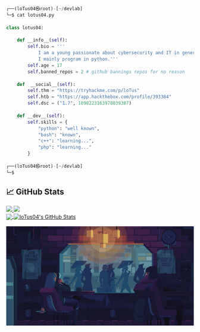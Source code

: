 ```python
┌──(loTus04㉿root)-[~/devlab]
└─$ cat lotus04.py

class lotus04:

    def __info__(self):
        self.bio = '''
            I am a young passionate about cybersecurity and IT in general.
            I mainly program in python.'''
        self.age = 17
        self.banned_repos = 2 # github bannings repos for no reason

    def  __social__(self):
        self.thm = "https://tryhackme.com/p/loTus"
        self.htb = "https://app.hackthebox.com/profile/393384"
        self.dsc = ("1.7", 1098223163978039307)
    
    def __dev__(self):
        self.skills = {
            "python": "well known",
            "bash": "known",
            "c++": "learning...",
            "php": "learning..."
        }
        
┌──(loTus04㉿root)-[~/devlab]
└─$
```







## &#x1f4c8; GitHub Stats

<a href="https://github.com/xiaotox-devfr?tab=followers">
  <img src="https://img.shields.io/github/followers/loTus04">
</a>

<a href="https://github.com/loTus04">
   <img src="https://komarev.com/ghpvc/?username=loTus04">
</a>
</br>

<a href="https://github.com/loTus04">
  <img align="center" src="https://github-readme-stats.vercel.app/api/top-langs/?username=loTus04&title_color=ff3855&text_color=30d5c8&icon_color=ffff00&bg_color=291b29" />
</a>

<a href="https://github.com/loTus04">
  <img align="center" src="https://github-readme-stats.vercel.app/api?username=loTus04&show_icons=true&line_height=27&count_private=true&title_color=ff3855&text_color=30d5c8&icon_color=ffff00&bg_color=291b29" alt="loTus04's GitHub Stats" />
</a>
</br>
</br>
<img src="https://github.com/HawksDev/HawksDev/blob/main/SociableCleanErmine-max-1mb.gif" width="700">
